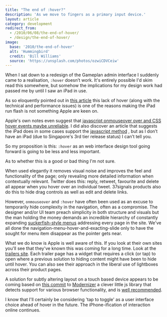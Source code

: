 ```yaml
---
title: "The end of :hover?"
description: 'As we move to fingers as a primary input device.'
layout: article
category: development
redirect_from:
  - /2010/06/08/the-end-of-hover/
  - /design/the-end-of-hover/
image:
  base: '2010/the-end-of-hover'
  alt: 'Hummingbird'
  credit: 'Bill Williams'
  source: 'https://unsplash.com/photos/ozwiCDVCeiw'
---
```


When I sat down to a redesign of the Gameplan admin interface I suddenly came to a realisation, `:hover` doesn’t work. It's entirely possible I'd skim read this somewhere, but somehow the implications for my design work had passed me by until I saw an iPad in use.

As so eloquently pointed out in [this article](http://www.roughlydrafted.com/2010/02/20/an-adobe-flash-developer-on-why-the-ipad-cant-use-flash/) this lack of hover (along with the technical and performance issues) is one of the reasons making the iPad run flash is not something Apple are keen on.

Apple's own notes even suggest that [javascript onmouseover over and CSS hover events maybe unreliable](http://developer.apple.com/safari/library/technotes/tn2010/tn2262/index.html#//apple_ref/doc/uid/DTS40009577-CH1-DontLinkElementID_6). I did also discover an article that suggests the iPad does in some cases support the [javascript method](http://billhiggins.us/blog/2010/04/05/the-ipad-and-onmouseover/) , but as I don’t have an iPad (due to Singapore's 3rd tier release status) I can’t tell you.

So my proposition is this: `:hover` as an web interface design tool going forward is going to be less and less important.

As to whether this is a good or bad thing I'm not sure.

When used elegantly it removes visual noise and improves the feel and functionality of the page; only revealing more detailed information when contextually relevant. Twitter does this: reply, retweet, favourite and delete all appear when you hover over an individual tweet. 37signals products also do this to hide drag controls as well as edit and delete links.

However, `onmouseover` and `:hover` have often been used as an excuse to temporarily hide complexity in the navigation, often as a compromise. The designer and/or UI team preach simplicity in both structure and visuals but the man holding the money demands an incredible hierarchy of constantly expanding [suckerfish-style menus](http://www.alistapart.com/articles/dropdowns) addressing every page in the site. We've all done the navigation-menu-hover-and-exacting-slide only to have the sought for menu item disappear as the pointer gets near.

What we do know is Apple is well aware of this. If you look at their own sites you'll see that they've known this was coming for a long time. Look at the [trailers site](http://trailers.apple.com/trailers/universal/scottpilgrimvstheworld/). Each trailer page has a widget that requires a click (or tap) to open where a previous solution to hiding content might have been to hide until hover. You can also see their approach in the liberal use of lightboxes across their product pages.

A solution for subtly altering layout on a touch based device appears to be coming based on [this commit](http://github.com/Modernizr/Modernizr/commit/59ef6d8096bd715efabda3effb707bba69b1c054) to [Modernizer](http://www.modernizr.com/) a clever little js library that detects support for various browser functionality, and is [well recommended](http://www.stuffandnonsense.co.uk/blog/about/cannybill_design_process_package_contents/).

I know that I'll certainly be considering 'tap to toggle' as a user interface choice ahead of hover in the future. The iPhone-ification of interaction online continues.
